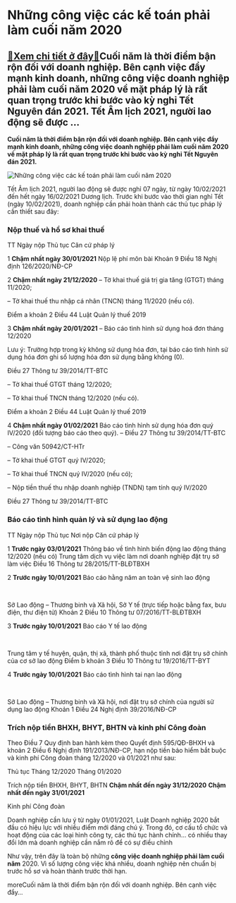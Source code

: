 Những công việc các kế toán phải làm cuối năm 2020
==================================================

[:gift:Xem chi tiết ở đây:gift:](https://hddtvn.com/nhung-cong-viec-cac-ke-toan-phai-lam-cuoi-nam-2020/)Cuối năm là thời điểm bận rộn đối với doanh nghiệp. Bên cạnh việc đẩy mạnh kinh doanh, những công việc doanh nghiệp phải làm cuối năm 2020 về mặt pháp lý là rất quan trọng trước khi bước vào kỳ nghỉ Tết Nguyên đán 2021. Tết Âm lịch 2021, người lao động sẽ được …
----------------------------------------------------------------------------------------------------------------------------------------------------------------------------------------------------------------------------------------------------------------------

**Cuối năm là thời điểm bận rộn đối với doanh nghiệp. Bên cạnh việc đẩy mạnh kinh doanh, những công việc doanh nghiệp phải làm cuối năm 2020 về mặt pháp lý là rất quan trọng trước khi bước vào kỳ nghỉ Tết Nguyên đán 2021.**


![Những công việc các kế toán phải làm cuối năm 2020](https://hddtvn.com/wp-content/uploads/2021/01/accc.jpg)


Tết Âm lịch 2021, người lao động sẽ được nghỉ 07 ngày, từ ngày 10/02/2021 đến hết ngày 16/02/2021 Dương lịch. Trước khi bước vào thời gian nghỉ Tết (ngày 10/02/2021), doanh nghiệp cần phải hoàn thành các thủ tục pháp lý cần thiết sau đây:


### Nộp thuế và hồ sơ khai thuế





TT
Ngày nộp
Thủ tục
Căn cứ pháp lý


1
**Chậm nhất ngày 30/01/2021**
Nộp lệ phí môn bài
Khoản 9 Điều 18 Nghị định 126/2020/NĐ-CP


2
**Chậm nhất ngày 21/12/2020**
– Tờ khai thuế giá trị gia tăng (GTGT) tháng 11/2020;



– Tờ khai thuế thu nhập cá nhân (TNCN) tháng 11/2020 (nếu có).


Điểm a khoản 2 Điều 44 Luật Quản lý thuế 2019

3
**Chậm nhất ngày 20/01/2021**
– Báo cáo tình hình sử dụng hoá đơn tháng 12/2020

Lưu ý: Trường hợp trong kỳ không sử dụng hóa đơn, tại báo cáo tình hình sử dụng hóa đơn ghi số lượng hóa đơn sử dụng bằng không (0).


Điều 27 Thông tư 39/2014/TT-BTC


– Tờ khai thuế GTGT tháng 12/2020;

– Tờ khai thuế TNCN tháng 12/2020 (nếu có).


Điểm a khoản 2 Điều 44 Luật Quản lý thuế 2019

4
**Chậm nhất ngày 01/02/2021**
Báo cáo tình hình sử dụng hóa đơn quý IV/2020 (đối tượng báo cáo theo quý).
– Điều 27 Thông tư 39/2014/TT-BTC

– Công văn 50942/CT-HTr



– Tờ khai thuế GTGT quý IV/2020;

– Tờ khai thuế TNCN quý IV/2020 (nếu có);


– Nộp tiền thuế thu nhập doanh nghiệp (TNDN) tạm tính quý IV/2020


Điều 27 Thông tư 39/2014/TT-BTC
### Báo cáo tình hình quản lý và sử dụng lao động





TT
Ngày nộp
Thủ tục
Nơi nộp
Căn cứ pháp lý


1
**Trước ngày 03/01/2021**
Thông báo về tình hình biến động lao động tháng 12/2020 (nếu có)
Trung tâm dịch vụ việc làm nơi doanh nghiệp đặt trụ sở làm việc
Điều 16 Thông tư 28/2015/TT-BLĐTBXH


2
**Trước ngày 10/01/2021**
Báo cáo hằng năm an toàn vệ sinh lao động



 


Sở Lao động – Thương binh và Xã hội, Sở Y tế (trực tiếp hoặc bằng fax, bưu điện, thư điện tử)
Khoản 2 Điều 10 Thông tư 07/2016/TT-BLĐTBXH

3
**Trước ngày 10/01/2021**
Báo cáo Y tế lao động

 


Trung tâm y tế huyện, quận, thị xã, thành phố thuộc tỉnh nơi đặt trụ sở chính của cơ sở lao động
Điểm b khoản 3 Điều 10 Thông tư 19/2016/TT-BYT

4
**Trước ngày 10/01/2021**
Báo cáo tình hình tai nạn lao động

 


Sở Lao động – Thương binh và Xã hội, nơi đặt trụ sở chính của người sử dụng lao động
Khoản 1 Điều 24 Nghị định 39/2016/NĐ-CP
### Trích nộp tiền BHXH, BHYT, BHTN và kinh phí Công đoàn


Theo Điều 7 Quy định ban hành kèm theo Quyết định 595/QĐ-BHXH và khoản 2 Điều 6 Nghị định 191/2013/NĐ-CP, hạn nộp tiền bảo hiểm bắt buộc và kinh phí Công đoàn tháng 12/2020 và 01/2021 như sau:





Thủ tục
Tháng 12/2020
Tháng 01/2020


Trích nộp tiền BHXH, BHYT, BHTN
**Chậm nhất đến ngày 31/12/2020**
**Chậm nhất đến ngày 31/01/2021**


Kinh phí Công đoàn



Doanh nghiệp cần lưu ý từ ngày 01/01/2021, Luật Doanh nghiệp 2020 bắt đầu có hiệu lực với nhiều điểm mới đáng chú ý. Trong đó, cơ cấu tổ chức và hoạt động của các loại hình công ty, các thủ tục hành chính… có nhiều thay đổi lớn mà doanh nghiệp cần nắm rõ để có sự điều chỉnh


Như vậy, trên đây là toàn bộ những **công việc doanh nghiệp phải làm cuối năm** 2020. Vì số lượng công việc khá nhiều, doanh nghiệp nên chuẩn bị trước hồ sơ và hoàn thành trước thời hạn.


moreCuối năm là thời điểm bận rộn đối với doanh nghiệp. Bên cạnh việc đẩy…

